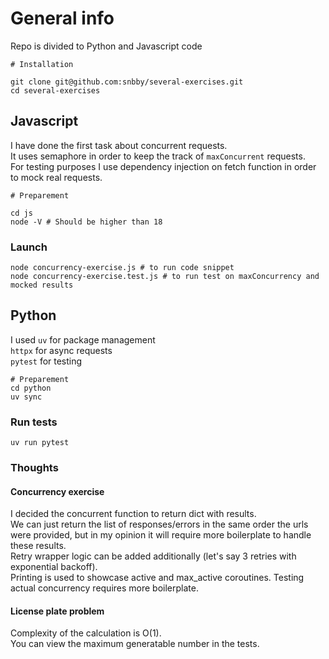 # General info
Repo is divided to Python and Javascript code

```
# Installation

git clone git@github.com:snbby/several-exercises.git
cd several-exercises
```

## Javascript
I have done the first task about concurrent requests.  
It uses semaphore in order to keep the track of `maxConcurrent` requests.  
For testing purposes I use dependency injection on fetch function in order to mock real requests.
```
# Preparement

cd js
node -V # Should be higher than 18
```
### Launch
```
node concurrency-exercise.js # to run code snippet
node concurrency-exercise.test.js # to run test on maxConcurrency and mocked results
```


## Python
I used `uv` for package management  
`httpx` for async requests  
`pytest` for testing 
```
# Preparement
cd python
uv sync
```
### Run tests
```
uv run pytest
```

### Thoughts
#### Concurrency exercise
I decided the concurrent function to return dict with results.  
We can just return the list of responses/errors in the same order the urls were provided, but in my opinion it will require more boilerplate to handle these results.  
Retry wrapper logic can be added additionally (let's say 3 retries with exponential backoff).  
Printing is used to showcase active and max_active coroutines. Testing actual concurrency requires more boilerplate.  


#### License plate problem
Complexity of the calculation is O(1).  
You can view the maximum generatable number in the tests.